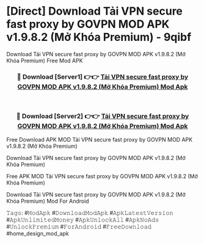# [Direct] Download Tải VPN secure fast proxy by GOVPN MOD APK v1.9.8.2 (Mở Khóa Premium) - 9qibf
Download Tải VPN secure fast proxy by GOVPN MOD APK v1.9.8.2 (Mở Khóa Premium) Free Mod APK

<div align="center">
<h3>🔴 Download [Server1] 👉👉 <a href="https://apk-comot.site?title=Tải_VPN_secure_fast_proxy_by_GOVPN_MOD_APK_v1.9.8.2_(Mở_Khóa_Premium)">Tải VPN secure fast proxy by GOVPN MOD APK v1.9.8.2 (Mở Khóa Premium) Mod Apk</a></h3><br>

<h3>🔴 Download [Server2] 👉👉 <a href="https://apk-comot.site?title=Tải_VPN_secure_fast_proxy_by_GOVPN_MOD_APK_v1.9.8.2_(Mở_Khóa_Premium)">Tải VPN secure fast proxy by GOVPN MOD APK v1.9.8.2 (Mở Khóa Premium) Mod Apk</a></h3>
</div>


Free Download APK MOD Tải VPN secure fast proxy by GOVPN MOD APK v1.9.8.2 (Mở Khóa Premium)

Download Tải VPN secure fast proxy by GOVPN MOD APK v1.9.8.2 (Mở Khóa Premium) 

Free APK MOD Tải VPN secure fast proxy by GOVPN MOD APK v1.9.8.2 (Mở Khóa Premium) 

Download Tải VPN secure fast proxy by GOVPN MOD APK v1.9.8.2 (Mở Khóa Premium) Mod For Android

𝚃𝚊𝚐𝚜: #𝙼𝚘𝚍𝙰𝚙𝚔 #𝙳𝚘𝚠𝚗𝚕𝚘𝚊𝚍𝙼𝚘𝚍𝙰𝚙𝚔 #𝙰𝚙𝚔𝙻𝚊𝚝𝚎𝚜𝚝𝚅𝚎𝚛𝚜𝚒𝚘𝚗 #𝙰𝚙𝚔𝚄𝚗𝚕𝚒𝚖𝚒𝚝𝚎𝚍𝙼𝚘𝚗𝚎𝚢 #𝙰𝚙𝚔𝚄𝚗𝚕𝚘𝚌𝚔𝙰𝚕𝚕 #𝙰𝚙𝚔𝙽𝚘𝙰𝚍𝚜 #𝚄𝚗𝚕𝚘𝚌𝚔𝙿𝚛𝚎𝚖𝚒𝚞𝚖 #𝙵𝚘𝚛𝙰𝚗𝚍𝚛𝚘𝚒𝚍 #𝙵𝚛𝚎𝚎𝙳𝚘𝚠𝚗𝚕𝚘𝚊𝚍 #home_design_mod_apk